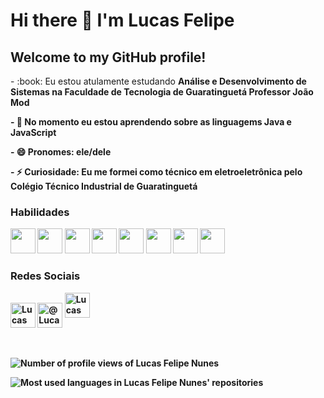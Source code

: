<html>
  <h1>Hi there 👋 I'm Lucas Felipe</h1>
  <h2>Welcome to my GitHub profile!</h2>
  <p>- :book: Eu estou atulamente estudando <strong>Análise e Desenvolvimento de Sistemas<strong> na <strong>Faculdade de Tecnologia de Guaratinguetá Professor João Mod</strong></p>
  <p>- 🌱 No momento eu estou aprendendo sobre as linguagems <strong>Java</strong> e <strong>JavaScript</strong></p>
  <p>- 😄 <strong>Pronomes:</strong> ele/dele</p>
  <p>- ⚡ <strong>Curiosidade:</strong> Eu me formei como <strong>técnico em eletroeletrônica</strong> pelo <strong>Colégio Técnico Industrial de Guaratinguetá</strong></p>
  <h3>Habilidades</h3>
    <div>
      <img src="https://cdn.jsdelivr.net/gh/devicons/devicon/icons/html5/html5-original.svg" width="40" height="40"/>
      <img src="https://cdn.jsdelivr.net/gh/devicons/devicon/icons/css3/css3-original.svg" width="40" height="40"/>
      <img src="https://cdn.jsdelivr.net/gh/devicons/devicon/icons/bootstrap/bootstrap-original.svg" width="40" height="40"/>
      <img src="https://cdn.jsdelivr.net/gh/devicons/devicon/icons/javascript/javascript-original.svg" width="40" height="40"/>
      <img src="https://cdn.jsdelivr.net/gh/devicons/devicon/icons/java/java-original.svg" width="40" height="40"/>
      <img src="https://cdn.jsdelivr.net/gh/devicons/devicon/icons/csharp/csharp-original.svg" width="40" height="40"/>
      <img src="https://cdn.jsdelivr.net/gh/devicons/devicon/icons/c/c-original.svg" width="40" height="40"/>
      <img src="https://cdn.jsdelivr.net/gh/devicons/devicon/icons/arduino/arduino-original.svg" width="40" height="40"/>
    </div>
  <h3>Redes Sociais</h3>
    <div>
      <a href="discordapp.com/users/696739208756330606"><img align="center" src="https://raw.githubusercontent.com/rahuldkjain/github-profile-readme-generator/master/src/images/icons/Social/discord.svg" alt="Lucas Felipe Nunes#7082" height="40" width="40"></a>
      <a href="https://twitter.com/LucasFelipeLFN?t=mYn7DYh7Wqjsw8fIQIkZ2g&s=09"><img align="center" src="https://raw.githubusercontent.com/rahuldkjain/github-profile-readme-generator/master/src/images/icons/Social/twitter.svg" alt="@LucasFelipeLFN" height="40" width="40"></a>
      <a href="https://www.linkedin.com/in/lucasfelipedasilvanunes"><img src="https://raw.githubusercontent.com/rahuldkjain/github-profile-readme-generator/master/src/images/icons/Social/linked-in-alt.svg" alt="Lucas Felipe da Silva Nunes" height="40" width="40"></a>
    </div>
    <br><br>
    <div>
      <p align="left"> <img src="https://komarev.com/ghpvc/?username=LucasFelipeNunes&label=Visualizações%20do%20Perfil&color=0e75b6&style=flat" alt="Number of profile views of Lucas Felipe Nunes"> </p>
    </div>
    <div>
      <img src="https://github-readme-stats.vercel.app/api/top-langs?username=LucasFelipeNunes&show_icons=true&locale=pt-br&layout=compact" alt="Most used languages in Lucas Felipe Nunes' repositories">
    </div>
  </div>
</html>
